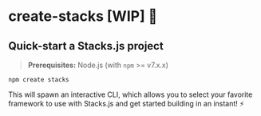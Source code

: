 # create-stacks [WIP] 🚧

## Quick-start a Stacks.js project

> **Prerequisites:**
> Node.js (with `npm` >= v7.x.x)

```
npm create stacks
```

This will spawn an interactive CLI, which allows you to select your favorite framework to use with Stacks.js and get started building in an instant! ⚡️
